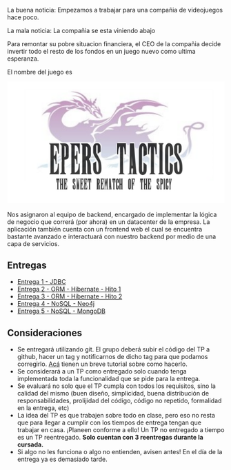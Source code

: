 La buena noticia: Empezamos a trabajar para una compañia de videojuegos hace poco.

La mala noticia: La compañia se esta viniendo abajo

Para remontar su pobre situacion financiera, el CEO de la compañia decide invertir todo el resto de los fondos en un juego nuevo como ultima esperanza.

El nombre del juego es

<p align="center">
  <img src="enunciado/entrega1/logo.png" />
</p>


Nos asignaron al equipo de backend, encargado de implementar la lógica de negocio que correrá (por ahora) en un datacenter de la empresa. La aplicación también cuenta con un frontend web el cual se encuentra bastante avanzado e interactuará con nuestro backend por medio de una capa de servicios.

## Entregas
- [Entrega 1 - JDBC](enunciado/entrega1/entrega1.md)
- [Entrega 2 - ORM - Hibernate - Hito 1](enunciado/entrega2/entrega2.md)
- [Entrega 3 - ORM - Hibernate - Hito 2](enunciado/entrega3/entrega3.md)
- [Entrega 4 - NoSQL - Neo4j](enunciado/entrega4/entrega4.md)
- [Entrega 5 - NoSQL - MongoDB](enunciado/entrega5/entrega5.md)

## Consideraciones
- Se entregará utilizando git. El grupo deberá subir el código del TP a github, hacer un tag y notificarnos de dicho tag para que podamos corregirlo. [Acá](https://sites.google.com/site/estrategiasdepersistencia/material/entregando-con-git) tienen un breve tutorial sobre como hacerlo.
- Se considerará a un TP como entregado solo cuando tenga implementada toda la funcionalidad que se pide para la entrega.
- Se evaluará no solo que el TP cumpla con todos los requisitos, sino la calidad del mismo (buen diseño, simplicidad, buena distribución de responsabilidades, prolijidad del código, código no repetido, formalidad en la entrega, etc)
- La idea del TP es que trabajen sobre todo en clase, pero eso no resta que para llegar a cumplir con los tiempos de entrega tengan que trabajar en casa. ¡Planeen conforme a ello! Un TP no entregado a tiempo es un TP reentregado. **Solo cuentan con 3 reentregas durante la cursada.**
- Si algo no les funciona o algo no entienden, avisen antes! En el día de la entrega ya es demasiado tarde.
